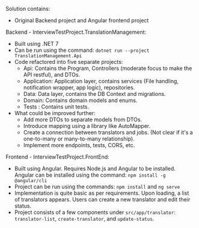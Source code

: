Solution contains:
- Original Backend project and Angular frontend project

Backend - InterviewTestProject.TranslationManagement:
- Built using .NET 7
- Can be run using the command: `dotnet run --project TranslationManagement.Api`
- Code refactored into five separate projects:
  - Api: Contains the Program, Controllers (moderate focus to make the API restful), and DTOs.
  - Application: Application layer, contains services (File handling, notification wrapper, app logic), repositories.
  - Data: Data layer, contains the DB Context and migrations.
  - Domain: Contains domain models and enums.
  - Tests : Contains unit tests.
- What could be improved further:
  - Add more DTOs to separate models from DTOs.
  - Introduce mapping using a library like AutoMapper.
  - Create a connection between translators and jobs. (Not clear if it's a one-to-many or many-to-many relationship).
  - Implement more endpoints, tests, CORS, etc.

Frontend - InterviewTestProject.FrontEnd:
- Built using Angular. Requires Node.js and Angular to be installed. Angular can be installed using the command: `npm install -g @angular/cli`
- Project can be run using the commands: `npm install` and `ng serve`
- Implementation is quite basic as per requirements. Upon loading, a list of translators appears. Users can create a new translator and edit their status.
- Project consists of a few components under `src/app/translator`: `translator-list`, `create-translator`, and `update-status`.